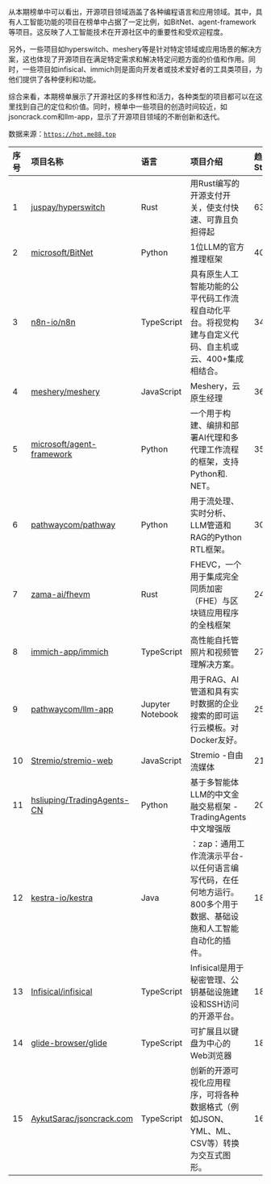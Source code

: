 从本期榜单中可以看出，开源项目领域涵盖了各种编程语言和应用领域。其中，具有人工智能功能的项目在榜单中占据了一定比例，如BitNet、agent-framework等项目。这反映了人工智能技术在开源社区中的重要性和受欢迎程度。

另外，一些项目如hyperswitch、meshery等是针对特定领域或应用场景的解决方案，这也体现了开源项目在满足特定需求和解决特定问题方面的价值和作用。同时，一些项目如infisical、immich则是面向开发者或技术爱好者的工具类项目，为他们提供了各种便利和功能。

综合来看，本期榜单展示了开源社区的多样性和活力，各种类型的项目都可以在这里找到自己的定位和价值。同时，榜单中一些项目的创造时间较近，如jsoncrack.com和llm-app，显示了开源项目领域的不断创新和迭代。

数据来源：[`https://hot.me88.top`](https://hot.me88.top)

|序号|项目名称|语言|项目介绍|趋势Star|当前Star|热度|创建时间|
|:---|:---|:---|:---|:---|:---|:---|:---|
|1|[juspay/hyperswitch](https://github.com/juspay/hyperswitch)|Rust|用Rust编写的开源支付开关，使支付快速、可靠且负担得起|633|35938|199|2022-10-17|
|2|[microsoft/BitNet](https://github.com/microsoft/BitNet)|Python|1位LLM的官方推理框架|404|22897|128|2024-08-05|
|3|[n8n-io/n8n](https://github.com/n8n-io/n8n)|TypeScript|具有原生人工智能功能的公平代码工作流程自动化平台。将视觉构建与自定义代码、自主机或云、400+集成相结合。|349|145458|126|2019-06-22|
|4|[meshery/meshery](https://github.com/meshery/meshery)|JavaScript|Meshery，云原生经理|362|8497|113|2018-11-14|
|5|[microsoft/agent-framework](https://github.com/microsoft/agent-framework)|Python|一个用于构建、编排和部署AI代理和多代理工作流程的框架，支持Python和. NET。|350|2415|111|2025-04-28|
|6|[pathwaycom/pathway](https://github.com/pathwaycom/pathway)|Python|用于流处理、实时分析、LLM管道和RAG的Python RTL框架。|308|44876|93|2022-11-27|
|7|[zama-ai/fhevm](https://github.com/zama-ai/fhevm)|Rust|FHEVC，一个用于集成完全同质加密（FHE）与区块链应用程序的全栈框架|240|22325|84|2025-05-02|
|8|[immich-app/immich](https://github.com/immich-app/immich)|TypeScript|高性能自托管照片和视频管理解决方案。|271|79973|84|2022-02-03|
|9|[pathwaycom/llm-app](https://github.com/pathwaycom/llm-app)|Jupyter Notebook|用于RAG、AI管道和具有实时数据的企业搜索的即可运行云模板。对Docker友好。|257|41487|79|2023-07-19|
|10|[Stremio/stremio-web](https://github.com/Stremio/stremio-web)|JavaScript|Stremio -自由流媒体|215|2035|67|2018-06-04|
|11|[hsliuping/TradingAgents-CN](https://github.com/hsliuping/TradingAgents-CN)|Python|基于多智能体LLM的中文金融交易框架 - TradingAgents中文增强版|200|9213|64|2025-06-26|
|12|[kestra-io/kestra](https://github.com/kestra-io/kestra)|Java|：zap：通用工作流演示平台-以任何语言编写代码，在任何地方运行。800多个用于数据、基础设施和人工智能自动化的插件。|186|21943|62|2019-08-24|
|13|[Infisical/infisical](https://github.com/Infisical/infisical)|TypeScript|Infisical是用于秘密管理、公钥基础设施建设和SSH访问的开源平台。|184|20569|57|2022-08-05|
|14|[glide-browser/glide](https://github.com/glide-browser/glide)|TypeScript|可扩展且以键盘为中心的Web浏览器|186|651|56|2025-04-05|
|15|[AykutSarac/jsoncrack.com](https://github.com/AykutSarac/jsoncrack.com)|TypeScript|创新的开源可视化应用程序，可将各种数据格式（例如JSON、YML、ML、CSV等）转换为交互式图形。|167|41868|52|2022-01-30|